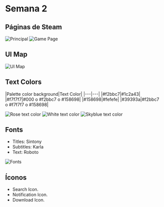 # Semana 2

## Páginas de Steam

![Principal](./imgs/steam_main_page.jpg)
![Game Page](./imgs/steam_game_page.jpg)

## UI Map

![UI Map](./imgs/ui_map.png)

## Text Colors

|Palette color background|Text Color| |---|---| |#f2bbc7|#1c2a43| |#f7f7f7|#000
o #f2bbc7 o #158698| |#158698|#fefefe| |#39393a|#f2bbc7 o #f7f7f7 o #158698|

![Rose text color](./imgs/rose_text_color.jpg)
![White text color](./imgs/white_text_color.jpg)
![Skyblue text color](./imgs/skyblue_text_color.jpg)

## Fonts

- Titles: Sintony
- Subtitles: Karla
- Text: Roboto

![Fonts](./imgs/fonts.jpg)

## Íconos

- Search Icon.
- Notification Icon.
- Download Icon.
